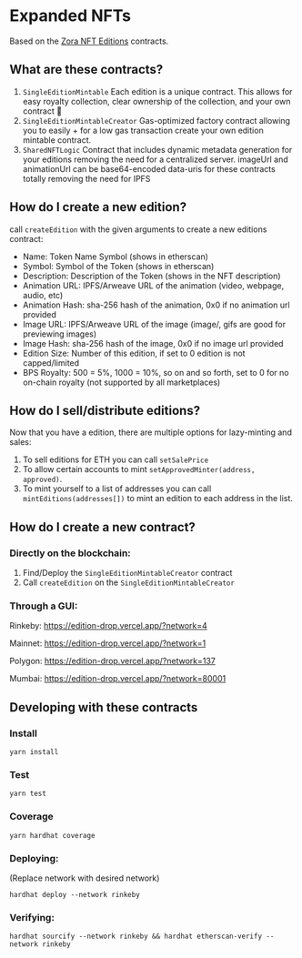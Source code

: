# Expanded NFTs 

Based on the [Zora NFT Editions](https://github.com/ourzora/nft-editions) contracts.

## What are these contracts?

1. `SingleEditionMintable`
   Each edition is a unique contract.
   This allows for easy royalty collection, clear ownership of the collection, and your own contract 🎉
2. `SingleEditionMintableCreator`
   Gas-optimized factory contract allowing you to easily + for a low gas transaction create your own edition mintable contract.
3. `SharedNFTLogic`
   Contract that includes dynamic metadata generation for your editions removing the need for a centralized server.
   imageUrl and animationUrl can be base64-encoded data-uris for these contracts totally removing the need for IPFS

## How do I create a new edition?

call `createEdition` with the given arguments to create a new editions contract:

- Name: Token Name Symbol (shows in etherscan)
- Symbol: Symbol of the Token (shows in etherscan)
- Description: Description of the Token (shows in the NFT description)
- Animation URL: IPFS/Arweave URL of the animation (video, webpage, audio, etc)
- Animation Hash: sha-256 hash of the animation, 0x0 if no animation url provided
- Image URL: IPFS/Arweave URL of the image (image/, gifs are good for previewing images)
- Image Hash: sha-256 hash of the image, 0x0 if no image url provided
- Edition Size: Number of this edition, if set to 0 edition is not capped/limited
- BPS Royalty: 500 = 5%, 1000 = 10%, so on and so forth, set to 0 for no on-chain royalty (not supported by all marketplaces)

## How do I sell/distribute editions?

Now that you have a edition, there are multiple options for lazy-minting and sales:

1. To sell editions for ETH you can call `setSalePrice`
2. To allow certain accounts to mint `setApprovedMinter(address, approved)`.
3. To mint yourself to a list of addresses you can call `mintEditions(addresses[])` to mint an edition to each address in the list.

## How do I create a new contract?

### Directly on the blockchain:

1. Find/Deploy the `SingleEditionMintableCreator` contract
2. Call `createEdition` on the `SingleEditionMintableCreator`

### Through a GUI:

Rinkeby: https://edition-drop.vercel.app/?network=4

Mainnet: https://edition-drop.vercel.app/?network=1

Polygon: https://edition-drop.vercel.app/?network=137

Mumbai: https://edition-drop.vercel.app/?network=80001

## Developing with these contracts

### Install

`yarn install`

### Test

`yarn test`

### Coverage

`yarn hardhat coverage`

### Deploying:

(Replace network with desired network)

`hardhat deploy --network rinkeby`

### Verifying:

`hardhat sourcify --network rinkeby && hardhat etherscan-verify --network rinkeby`
